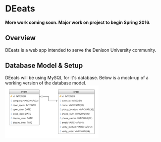 # DEeats

<strong>More work coming soon. Major work on project to begin Spring 2016.</strong>

## Overview
DEeats is a web app intended to serve the Denison University community.

## Database Model & Setup
DEeats will be using MySQL for it's database. Below is a mock-up of a working version of the database model.
<img src="img/database-model-dec-5-2016.png" width="60%">
